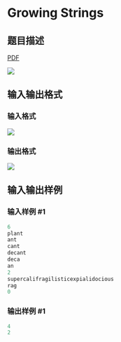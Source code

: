 # Growing Strings

## 题目描述

[problemUrl]: https://uva.onlinejudge.org/index.php?option=com_onlinejudge&Itemid=8&category=244&page=show_problem&problem=3396

[PDF](https://uva.onlinejudge.org/external/122/p12244.pdf)

![](https://cdn.luogu.com.cn/upload/vjudge_pic/UVA12244/26db96851384bbba521dac568e425154c6adb736.png)

## 输入输出格式

### 输入格式

![](https://cdn.luogu.com.cn/upload/vjudge_pic/UVA12244/ee311e97d4628659ef7ec02d3624d3fd03b5d0f6.png)

### 输出格式

![](https://cdn.luogu.com.cn/upload/vjudge_pic/UVA12244/b7c9da62f1f0aa5171179791cc04665f756ae87a.png)

## 输入输出样例

### 输入样例 #1

```cpp
6
plant
ant
cant
decant
deca
an
2
supercalifragilisticexpialidocious
rag
0
```


### 输出样例 #1

```cpp
4
2
```


